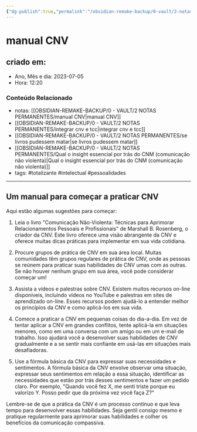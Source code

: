 ```yaml
---
{"dg-publish":true,"permalink":"/obsidian-remake-backup/0-vault/2-notas-permanentes/manual-cnv/","tags":["permanente","totalizante","intelectual","pessoalidades"],"dgHomeLink":true,"dgShowLocalGraph":true,"dgShowFileTree":true,"dgEnableSearch":true,"noteIcon":""}
---
```


# manual CNV

## criado em: 
-  Ano, Mês e dia: 2023-07-05
- Hora: 12:20
### Conteúdo Relacionado

- notas: [[OBSIDIAN-REMAKE-BACKUP/0 - VAULT/2 NOTAS PERMANENTES/manual CNV\|manual CNV]]
- [[OBSIDIAN-REMAKE-BACKUP/0 - VAULT/2 NOTAS PERMANENTES/integrar cnv e tcc\|integrar cnv e tcc]]
- [[OBSIDIAN-REMAKE-BACKUP/0 - VAULT/2 NOTAS PERMANENTES/se livros pudessem matar\|se livros pudessem matar]]
- [[OBSIDIAN-REMAKE-BACKUP/0 - VAULT/2 NOTAS PERMANENTES/Qual o insight essencial por trás do CNM (comunicação não violenta)\|Qual o insight essencial por trás do CNM (comunicação não violenta)]]
- tags: #totalizante #intelectual #pessoalidades 
---


## Um manual para começar a praticar CNV


 Aqui estão algumas sugestões para começar:

1. Leia o livro "Comunicação Não-Violenta: Técnicas para Aprimorar Relacionamentos Pessoais e Profissionais" de Marshall B. Rosenberg, o criador da CNV. Este livro oferece uma visão abrangente da CNV e oferece muitas dicas práticas para implementar em sua vida cotidiana.
    
2. Procure grupos de prática de CNV em sua área local. Muitas comunidades têm grupos regulares de prática de CNV, onde as pessoas se reúnem para praticar suas habilidades de CNV umas com as outras. Se não houver nenhum grupo em sua área, você pode considerar começar um!
    
3. Assista a vídeos e palestras sobre CNV. Existem muitos recursos on-line disponíveis, incluindo vídeos no YouTube e palestras em sites de aprendizado on-line. Esses recursos podem ajudá-lo a entender melhor os princípios da CNV e como aplicá-los em sua vida.
    
4. Comece a praticar a CNV em pequenas coisas do dia-a-dia. Em vez de tentar aplicar a CNV em grandes conflitos, tente aplicá-la em situações menores, como em uma conversa com um amigo ou em um e-mail de trabalho. Isso ajudará você a desenvolver suas habilidades de CNV gradualmente e a se sentir mais confiante em usá-las em situações mais desafiadoras.
    
5. Use a fórmula básica da CNV para expressar suas necessidades e sentimentos. A fórmula básica da CNV envolve observar uma situação, expressar seus sentimentos em relação a essa situação, identificar as necessidades que estão por trás desses sentimentos e fazer um pedido claro. Por exemplo, "Quando você fez X, me senti triste porque eu valorizo Y. Posso pedir que da próxima vez você faça Z?"

Lembre-se de que a prática da CNV é um processo contínuo e que leva tempo para desenvolver essas habilidades. Seja gentil consigo mesmo e pratique regularmente para aprimorar suas habilidades e colher os benefícios da comunicação compassiva.
